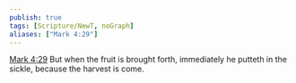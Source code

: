 ```yaml
---
publish: true
tags: [Scripture/NewT, noGraph]
aliases: ["Mark 4:29"]
---
```

[Mark 4:29](https://churchofjesuschrist.org/study/scriptures/nt/mark/4?lang=eng&id=p29#p29) But when the fruit is brought forth, immediately he putteth in the sickle, because the harvest is come.
